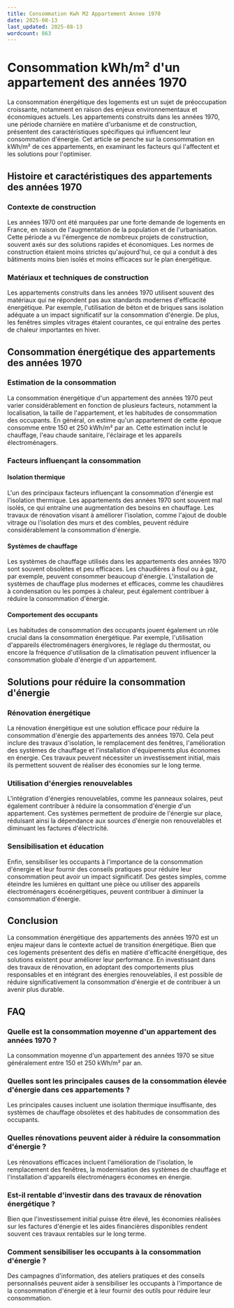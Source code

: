 ```yaml
---
title: Consommation Kwh M2 Appartement Annee 1970
date: 2025-08-13
last_updated: 2025-08-13
wordcount: 863
---
```


# Consommation kWh/m² d'un appartement des années 1970

La consommation énergétique des logements est un sujet de préoccupation croissante, notamment en raison des enjeux environnementaux et économiques actuels. Les appartements construits dans les années 1970, une période charnière en matière d'urbanisme et de construction, présentent des caractéristiques spécifiques qui influencent leur consommation d'énergie. Cet article se penche sur la consommation en kWh/m² de ces appartements, en examinant les facteurs qui l'affectent et les solutions pour l'optimiser.

## Histoire et caractéristiques des appartements des années 1970

### Contexte de construction

Les années 1970 ont été marquées par une forte demande de logements en France, en raison de l'augmentation de la population et de l'urbanisation. Cette période a vu l'émergence de nombreux projets de construction, souvent axés sur des solutions rapides et économiques. Les normes de construction étaient moins strictes qu'aujourd'hui, ce qui a conduit à des bâtiments moins bien isolés et moins efficaces sur le plan énergétique.

### Matériaux et techniques de construction

Les appartements construits dans les années 1970 utilisent souvent des matériaux qui ne répondent pas aux standards modernes d'efficacité énergétique. Par exemple, l'utilisation de béton et de briques sans isolation adéquate a un impact significatif sur la consommation d'énergie. De plus, les fenêtres simples vitrages étaient courantes, ce qui entraîne des pertes de chaleur importantes en hiver.

## Consommation énergétique des appartements des années 1970

### Estimation de la consommation

La consommation énergétique d'un appartement des années 1970 peut varier considérablement en fonction de plusieurs facteurs, notamment la localisation, la taille de l'appartement, et les habitudes de consommation des occupants. En général, on estime qu'un appartement de cette époque consomme entre 150 et 250 kWh/m² par an. Cette estimation inclut le chauffage, l'eau chaude sanitaire, l'éclairage et les appareils électroménagers.

### Facteurs influençant la consommation

#### Isolation thermique

L'un des principaux facteurs influençant la consommation d'énergie est l'isolation thermique. Les appartements des années 1970 sont souvent mal isolés, ce qui entraîne une augmentation des besoins en chauffage. Les travaux de rénovation visant à améliorer l'isolation, comme l'ajout de double vitrage ou l'isolation des murs et des combles, peuvent réduire considérablement la consommation d'énergie.

#### Systèmes de chauffage

Les systèmes de chauffage utilisés dans les appartements des années 1970 sont souvent obsolètes et peu efficaces. Les chaudières à fioul ou à gaz, par exemple, peuvent consommer beaucoup d'énergie. L'installation de systèmes de chauffage plus modernes et efficaces, comme les chaudières à condensation ou les pompes à chaleur, peut également contribuer à réduire la consommation d'énergie.

#### Comportement des occupants

Les habitudes de consommation des occupants jouent également un rôle crucial dans la consommation énergétique. Par exemple, l'utilisation d'appareils électroménagers énergivores, le réglage du thermostat, ou encore la fréquence d'utilisation de la climatisation peuvent influencer la consommation globale d'énergie d'un appartement.

## Solutions pour réduire la consommation d'énergie

### Rénovation énergétique

La rénovation énergétique est une solution efficace pour réduire la consommation d'énergie des appartements des années 1970. Cela peut inclure des travaux d'isolation, le remplacement des fenêtres, l'amélioration des systèmes de chauffage et l'installation d'équipements plus économes en énergie. Ces travaux peuvent nécessiter un investissement initial, mais ils permettent souvent de réaliser des économies sur le long terme.

### Utilisation d'énergies renouvelables

L'intégration d'énergies renouvelables, comme les panneaux solaires, peut également contribuer à réduire la consommation d'énergie d'un appartement. Ces systèmes permettent de produire de l'énergie sur place, réduisant ainsi la dépendance aux sources d'énergie non renouvelables et diminuant les factures d'électricité.

### Sensibilisation et éducation

Enfin, sensibiliser les occupants à l'importance de la consommation d'énergie et leur fournir des conseils pratiques pour réduire leur consommation peut avoir un impact significatif. Des gestes simples, comme éteindre les lumières en quittant une pièce ou utiliser des appareils électroménagers écoénergétiques, peuvent contribuer à diminuer la consommation d'énergie.

## Conclusion

La consommation énergétique des appartements des années 1970 est un enjeu majeur dans le contexte actuel de transition énergétique. Bien que ces logements présentent des défis en matière d'efficacité énergétique, des solutions existent pour améliorer leur performance. En investissant dans des travaux de rénovation, en adoptant des comportements plus responsables et en intégrant des énergies renouvelables, il est possible de réduire significativement la consommation d'énergie et de contribuer à un avenir plus durable.

## FAQ

### Quelle est la consommation moyenne d'un appartement des années 1970 ?

La consommation moyenne d'un appartement des années 1970 se situe généralement entre 150 et 250 kWh/m² par an.

### Quelles sont les principales causes de la consommation élevée d'énergie dans ces appartements ?

Les principales causes incluent une isolation thermique insuffisante, des systèmes de chauffage obsolètes et des habitudes de consommation des occupants.

### Quelles rénovations peuvent aider à réduire la consommation d'énergie ?

Les rénovations efficaces incluent l'amélioration de l'isolation, le remplacement des fenêtres, la modernisation des systèmes de chauffage et l'installation d'appareils électroménagers économes en énergie.

### Est-il rentable d'investir dans des travaux de rénovation énergétique ?

Bien que l'investissement initial puisse être élevé, les économies réalisées sur les factures d'énergie et les aides financières disponibles rendent souvent ces travaux rentables sur le long terme.

### Comment sensibiliser les occupants à la consommation d'énergie ?

Des campagnes d'information, des ateliers pratiques et des conseils personnalisés peuvent aider à sensibiliser les occupants à l'importance de la consommation d'énergie et à leur fournir des outils pour réduire leur consommation.